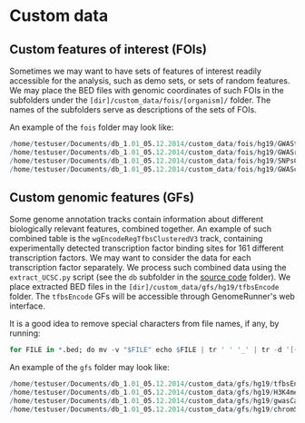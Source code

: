 


Custom data
============

Custom features of interest (FOIs)
-----------------------------

Sometimes we may want to have sets of features of interest readily accessible for the analysis, such as demo sets, or sets of random features. We may place the BED files with genomic coordinates of such FOIs in the subfolders under the `[dir]/custom_data/fois/[organism]/` folder. The names of the subfolders serve as descriptions of the sets of FOIs.

An example of the `fois` folder may look like:


```r
/home/testuser/Documents/db_1.01_05.12.2014/custom_data/fois/hg19/GWAStest1/*.bed
/home/testuser/Documents/db_1.01_05.12.2014/custom_data/fois/hg19/GWASrand/*.bed
/home/testuser/Documents/db_1.01_05.12.2014/custom_data/fois/hg19/SNPsCommonRand/*.bed
/home/testuser/Documents/db_1.01_05.12.2014/custom_data/fois/hg19/GWAScatalogFull/*.bed
```


Custom genomic features (GFs)
-----------------------

Some genome annotation tracks contain information about different biologically relevant features, combined together. An example of such combined table is the `wgEncodeRegTfbsClusteredV3` track, containing experimentally detected transcription factor binding sites for 161 different transcription factors. We may want to consider the data for each transcription factor separately. We process such combined data using the `extract_UCSC.py` script (see the `db` subfolder in the [source code](https://github.com/mdozmorov/genome_runner) folder). We place extracted BED files in the `[dir]/custom_data/gfs/hg19/tfbsEncode` folder. The `tfbsEncode` GFs will be accessible through GenomeRunner's web interface.

It is a good idea to remove special characters from file names, if any, by running:


```r
for FILE in *.bed; do mv -v "$FILE" echo $FILE | tr ' ' '_' | tr -d '[{}(),!]' | tr -d "'" | tr '[A-Z]' '[a-z]' | sed 's/_-_/_/g';done
```


An example of the `gfs` folder may look like:


```r
/home/testuser/Documents/db_1.01_05.12.2014/custom_data/gfs/hg19/tfbsEncode/*.bed
/home/testuser/Documents/db_1.01_05.12.2014/custom_data/gfs/hg19/H3K4me3/*.bed
/home/testuser/Documents/db_1.01_05.12.2014/custom_data/gfs/hg19/gwasCatalog/*.bed
/home/testuser/Documents/db_1.01_05.12.2014/custom_data/gfs/hg19/chromStates/*.bed
```

